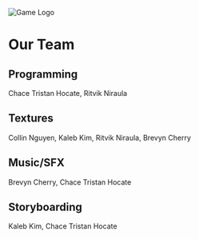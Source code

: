 ![Game Logo](https://imgur.com/a/eoh7ChE)

# Our Team

## Programming  
Chace Tristan Hocate, Ritvik Niraula

## Textures
Collin Nguyen, Kaleb Kim, Ritvik Niraula, Brevyn Cherry

## Music/SFX
Brevyn Cherry, Chace Tristan Hocate

## Storyboarding
Kaleb Kim, Chace Tristan Hocate
